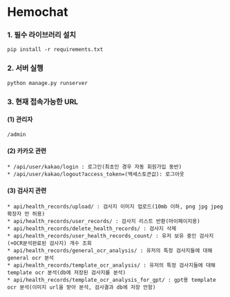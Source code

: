 # Hemochat
### 1. 필수 라이브러리 설치
    pip install -r requirements.txt
### 2. 서버 실행
    python manage.py runserver
### 3. 현재 접속가능한 URL
#### (1) 관리자
    /admin
#### (2) 카카오 관련
    * /api/user/kakao/login : 로그인(최초인 경우 자동 회원가입 동반)
    * /api/user/kakao/logout?access_token=(액세스토큰값): 로그아웃
#### (3) 검사지 관련
    * api/health_records/upload/ : 검사지 이미지 업로드(10mb 이하, png jpg jpeg 확장자 만 허용) 
    * api/health_records/user_records/ : 검사지 리스트 반환(마이페이지용)
    * api/health_records/delete_health_records/ : 검사지 삭제
    * api/health_records/user_health_records_count/ : 유저 보유 중인 검사지(+OCR분석완료된 검사지) 개수 조회
    * api/health_records/general_ocr_analysis/ : 유저의 특정 검사지들에 대해 general ocr 분석
    * api/health_records/template_ocr_analysis/ : 유저의 특정 검사지들에 대해 template ocr 분석(db에 저장된 검사지를 분석) 
    * api/health_records/template_ocr_analysis_for_gpt/ : gpt용 template ocr 분석(이미지 url을 받아 분석, 검사결과 db에 저장 안함) 